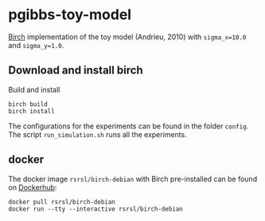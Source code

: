 # pgibbs-toy-model
[Birch] implementation of the toy model (Andrieu, 2010)
with `sigma_x=10.0` and `sigma_y=1.0`.

## Download and install birch

Build and install
```
birch build
birch install
```

The configurations for the experiments can be found in the folder `config`. The script `run_simulation.sh` runs all the experiments.

## docker
The docker image `rsrsl/birch-debian` with Birch pre-installed can be found on [Dockerhub]:

```
docker pull rsrsl/birch-debian
docker run --tty --interactive rsrsl/birch-debian
```



[Dockerhub]:https://hub.docker.com/r/rsrsl/birch-debian
[Birch]:https://birch-lang.org/